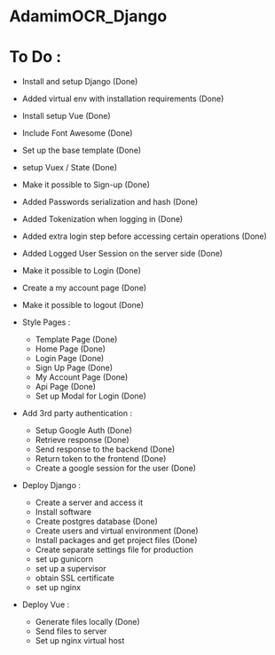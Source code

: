 # AdamimOCR_Django

# To Do :
- Install and setup Django (Done)
- Added virtual env with installation requirements (Done)
- Install setup Vue (Done)
- Include Font Awesome (Done)
- Set up the base template (Done)
- setup Vuex / State (Done)
- Make it possible to Sign-up (Done)
- Added Passwords serialization and hash (Done)
- Added Tokenization when logging in (Done)
- Added extra login step before accessing certain operations (Done)
- Added Logged User Session on the server side (Done)
- Make it possible to Login (Done)
- Create a my account page (Done)
- Make it possible to logout (Done)

- Style Pages :
    - Template Page (Done)
    - Home Page (Done)
    - Login Page (Done)
    - Sign Up Page (Done)
    - My Account Page (Done)
    - Api Page (Done)
    - Set up Modal for Login (Done)

- Add 3rd party authentication :
    - Setup Google Auth (Done)
    - Retrieve response (Done)
    - Send response to the backend (Done)
    - Return token to the frontend (Done)
    - Create a google session for the user (Done)

- Deploy Django :
    - Create a server and access it
    - Install software
    - Create postgres database (Done)
    - Create users and virtual environment (Done)
    - Install packages and get project files (Done)
    - Create separate settings file for production
    - set up gunicorn
    - set up a supervisor
    - obtain SSL certificate
    - set up nginx

- Deploy Vue :
    - Generate files locally (Done)
    - Send files to server
    - Set up nginx virtual host
